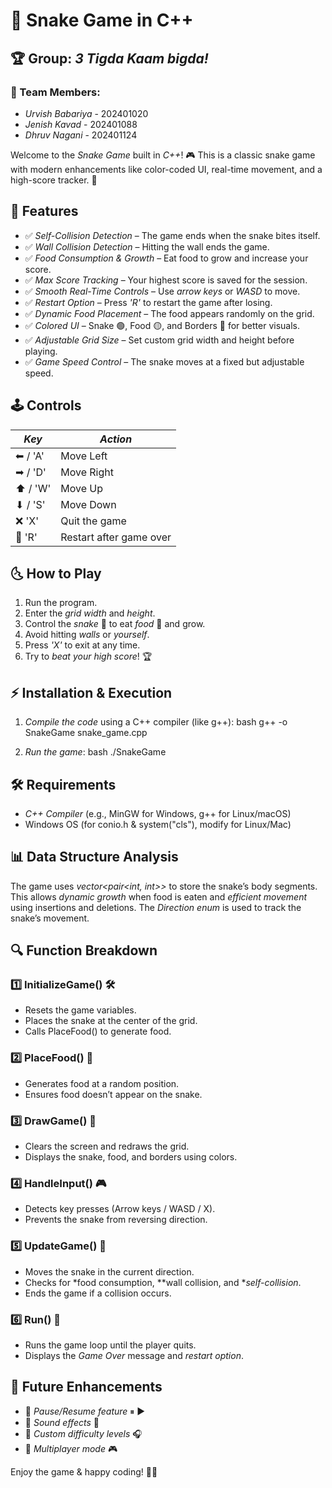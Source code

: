 # 🐍 Snake Game in C++

## 🏆 Group: *3 Tigda Kaam bigda!*

### 👥 Team Members:
- *Urvish Babariya* - 202401020
- *Jenish Kavad* - 202401088
- *Dhruv Nagani* - 202401124

Welcome to the *Snake Game* built in *C++*! 🎮 This is a classic snake game with modern enhancements like color-coded UI, real-time movement, and a high-score tracker. 🚀

## 🎯 Features

- ✅ *Self-Collision Detection* – The game ends when the snake bites itself.  
- ✅ *Wall Collision Detection* – Hitting the wall ends the game.  
- ✅ *Food Consumption & Growth* – Eat food to grow and increase your score.  
- ✅ *Max Score Tracking* – Your highest score is saved for the session.  
- ✅ *Smooth Real-Time Controls* – Use *arrow keys* or *WASD* to move.  
- ✅ *Restart Option* – Press *'R'* to restart the game after losing.  
- ✅ *Dynamic Food Placement* – The food appears randomly on the grid.  
- ✅ *Colored UI* – Snake 🟢, Food 🟡, and Borders 🔴 for better visuals.  
- ✅ *Adjustable Grid Size* – Set custom grid width and height before playing.  
- ✅ *Game Speed Control* – The snake moves at a fixed but adjustable speed.  

## 🕹 Controls

| *Key*  | *Action*              |
| -------- | ----------------------- |
| ⬅ / 'A' | Move Left               |
| ➡ / 'D' | Move Right              |
| ⬆ / 'W' | Move Up                 |
| ⬇ / 'S' | Move Down               |
| ❌ 'X'    | Quit the game           |
| 🔄 'R'   | Restart after game over |

## 🌜 How to Play

1. Run the program.  
2. Enter the *grid width* and *height*.  
3. Control the *snake* 🐍 to eat *food* 🍎 and grow.  
4. Avoid hitting *walls* or *yourself*.  
5. Press *'X'* to exit at any time.  
6. Try to *beat your high score*! 🏆  

## ⚡ Installation & Execution

1. *Compile the code* using a C++ compiler (like g++):
   bash
   g++ -o SnakeGame snake_game.cpp
   
2. *Run the game*:
   bash
   ./SnakeGame
   

## 🛠 Requirements

- *C++ Compiler* (e.g., MinGW for Windows, g++ for Linux/macOS)  
- Windows OS (for conio.h & system("cls"), modify for Linux/Mac)  

## 📊 Data Structure Analysis

The game uses *vector<pair<int, int>>* to store the snake’s body segments. This allows *dynamic growth* when food is eaten and *efficient movement* using insertions and deletions. The *Direction enum* is used to track the snake’s movement.

## 🔍 Function Breakdown

### 1️⃣ InitializeGame() 🛠
- Resets the game variables.  
- Places the snake at the center of the grid.  
- Calls PlaceFood() to generate food.  

### 2️⃣ PlaceFood() 🍎
- Generates food at a random position.  
- Ensures food doesn’t appear on the snake.  

### 3️⃣ DrawGame() 🎨
- Clears the screen and redraws the grid.  
- Displays the snake, food, and borders using colors.  

### 4️⃣ HandleInput() 🎮
- Detects key presses (Arrow keys / WASD / X).  
- Prevents the snake from reversing direction.  

### 5️⃣ UpdateGame() 🔄
- Moves the snake in the current direction.  
- Checks for *food consumption, **wall collision, and **self-collision*.  
- Ends the game if a collision occurs.  

### 6️⃣ Run() 🚀
- Runs the game loop until the player quits.  
- Displays the *Game Over* message and *restart option*.  

## 🎨 Future Enhancements

- 🔹 *Pause/Resume feature* ⏸ ▶  
- 🔹 *Sound effects* 🎵  
- 🔹 *Custom difficulty levels* 🎧  
- 🔹 *Multiplayer mode* 🎮  

Enjoy the game & happy coding! 🚀🐍
